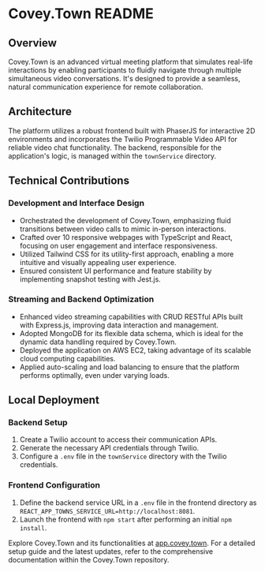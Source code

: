 # **Covey.Town README**

## **Overview**
Covey.Town is an advanced virtual meeting platform that simulates real-life interactions by enabling participants to fluidly navigate through multiple simultaneous video conversations. It's designed to provide a seamless, natural communication experience for remote collaboration.

## **Architecture**
The platform utilizes a robust frontend built with PhaserJS for interactive 2D environments and incorporates the Twilio Programmable Video API for reliable video chat functionality. The backend, responsible for the application's logic, is managed within the `townService` directory.

## **Technical Contributions**

### **Development and Interface Design**
- Orchestrated the development of Covey.Town, emphasizing fluid transitions between video calls to mimic in-person interactions.
- Crafted over 10 responsive webpages with TypeScript and React, focusing on user engagement and interface responsiveness.
- Utilized Tailwind CSS for its utility-first approach, enabling a more intuitive and visually appealing user experience.
- Ensured consistent UI performance and feature stability by implementing snapshot testing with Jest.js.

### **Streaming and Backend Optimization**
- Enhanced video streaming capabilities with CRUD RESTful APIs built with Express.js, improving data interaction and management.
- Adopted MongoDB for its flexible data schema, which is ideal for the dynamic data handling required by Covey.Town.
- Deployed the application on AWS EC2, taking advantage of its scalable cloud computing capabilities.
- Applied auto-scaling and load balancing to ensure that the platform performs optimally, even under varying loads.

## **Local Deployment**

### **Backend Setup**
1. Create a Twilio account to access their communication APIs.
2. Generate the necessary API credentials through Twilio.
3. Configure a `.env` file in the `townService` directory with the Twilio credentials.

### **Frontend Configuration**
1. Define the backend service URL in a `.env` file in the frontend directory as `REACT_APP_TOWNS_SERVICE_URL=http://localhost:8081`.
2. Launch the frontend with `npm start` after performing an initial `npm install`.

Explore Covey.Town and its functionalities at [app.covey.town](http://app.covey.town). For a detailed setup guide and the latest updates, refer to the comprehensive documentation within the Covey.Town repository.
